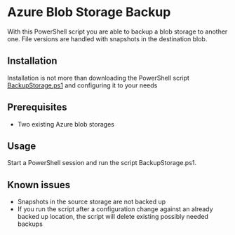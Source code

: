 # Azure Blob Storage Backup
With this PowerShell script you are able to backup a blob storage to another one. File versions are handled with snapshots in the destination blob.

## Installation
Installation is not more than downloading the PowerShell script [BackupStorage.ps1](https://raw.githubusercontent.com/TVDKoni/AzureBlobStorageBackup/master/BackupStorage.ps1) and configuring it to your needs

## Prerequisites
* Two existing Azure blob storages

## Usage
Start a PowerShell session and run the script BackupStorage.ps1.

## Known issues
* Snapshots in the source storage are not backed up
* If you run the script after a configuration change against an already backed up location, the script will delete existing possibly needed backups


